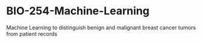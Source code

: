 # BIO-254-Machine-Learning
Machine Learning to distinguish benign and malignant breast cancer tumors from patient records 
